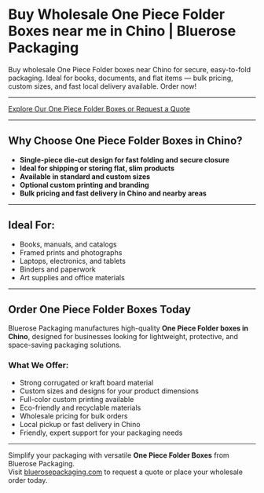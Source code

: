 # Buy Wholesale One Piece Folder Boxes near me in Chino | Bluerose Packaging

Buy wholesale One Piece Folder boxes near Chino for secure, easy-to-fold packaging. Ideal for books, documents, and flat items — bulk pricing, custom sizes, and fast local delivery available. Order now!

---

[Explore Our One Piece Folder Boxes or Request a Quote](https://www.bluerosepackaging.com/location/chino/)

---

## Why Choose One Piece Folder Boxes in Chino?

- **Single-piece die-cut design for fast folding and secure closure**  
- **Ideal for shipping or storing flat, slim products**  
- **Available in standard and custom sizes**  
- **Optional custom printing and branding**  
- **Bulk pricing and fast delivery in Chino and nearby areas**

---

## Ideal For:

- Books, manuals, and catalogs  
- Framed prints and photographs  
- Laptops, electronics, and tablets  
- Binders and paperwork  
- Art supplies and office materials

---

## Order One Piece Folder Boxes Today

Bluerose Packaging manufactures high-quality **One Piece Folder boxes in Chino**, designed for businesses looking for lightweight, protective, and space-saving packaging solutions.

### What We Offer:

- Strong corrugated or kraft board material  
- Custom sizes and designs for your product dimensions  
- Full-color custom printing available  
- Eco-friendly and recyclable materials  
- Wholesale pricing for bulk orders  
- Local pickup or fast delivery in Chino  
- Friendly, expert support for your packaging needs

---

Simplify your packaging with versatile **One Piece Folder Boxes** from Bluerose Packaging.  
Visit [bluerosepackaging.com](https://www.bluerosepackaging.com/product-category/boxes/) to request a quote or place your wholesale order today.

